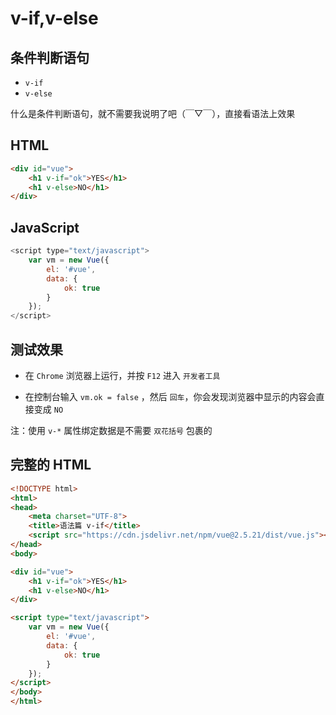 # v-if,v-else

## 条件判断语句

- `v-if`
- `v-else`

什么是条件判断语句，就不需要我说明了吧（￣▽￣），直接看语法上效果

## HTML

```html
<div id="vue">
    <h1 v-if="ok">YES</h1>
    <h1 v-else>NO</h1>
</div>
```



## JavaScript

```javascript
<script type="text/javascript">
    var vm = new Vue({
        el: '#vue',
        data: {
            ok: true
        }
    });
</script>
```



## 测试效果

- 在 `Chrome` 浏览器上运行，并按 `F12` 进入 `开发者工具`



- 在控制台输入 `vm.ok = false` ，然后 `回车`，你会发现浏览器中显示的内容会直接变成 `NO`



注：使用 `v-*` 属性绑定数据是不需要 `双花括号` 包裹的



## 完整的 HTML

```html
<!DOCTYPE html>
<html>
<head>
    <meta charset="UTF-8">
    <title>语法篇 v-if</title>
    <script src="https://cdn.jsdelivr.net/npm/vue@2.5.21/dist/vue.js"></script>
</head>
<body>

<div id="vue">
    <h1 v-if="ok">YES</h1>
    <h1 v-else>NO</h1>
</div>

<script type="text/javascript">
    var vm = new Vue({
        el: '#vue',
        data: {
            ok: true
        }
    });
</script>
</body>
</html>
```